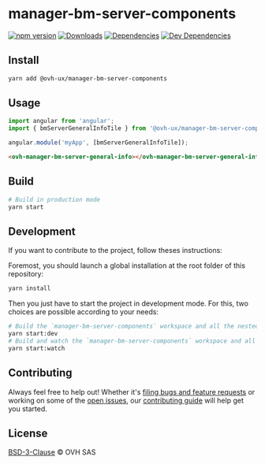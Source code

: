 # manager-bm-server-components

[![npm version](https://badgen.net/npm/v/@ovh-ux/manager-bm-server-components)](https://www.npmjs.com/package/@ovh-ux/manager-bm-server-components) [![Downloads](https://badgen.net/npm/dt/@ovh-ux/manager-bm-server-components)](https://npmjs.com/package/@ovh-ux/manager-bm-server-components) [![Dependencies](https://badgen.net/david/dep/ovh-ux/manager/packages/manager/modules/bm-server-components)](https://npmjs.com/package/@ovh-ux/manager-bm-server-components?activeTab=dependencies) [![Dev Dependencies](https://badgen.net/david/dev/ovh-ux/manager/packages/manager/modules/bm-server-components)](https://npmjs.com/package/@ovh-ux/manager-bm-server-components?activeTab=dependencies)

## Install

```sh
yarn add @ovh-ux/manager-bm-server-components
```

## Usage

```js
import angular from 'angular';
import { bmServerGeneralInfoTile } from '@ovh-ux/manager-bm-server-components';

angular.module('myApp', [bmServerGeneralInfoTile]);
```

```html
<ovh-manager-bm-server-general-info></ovh-manager-bm-server-general-info>
````

## Build

```sh
# Build in production mode
yarn start
```

## Development

If you want to contribute to the project, follow theses instructions:

Foremost, you should launch a global installation at the root folder of this repository:

```sh
yarn install
```

Then you just have to start the project in development mode. For this, two choices are possible according to your needs:

```sh
# Build the `manager-bm-server-components` workspace and all the nested workspaces in development mode and watch only `manager-bm-server-components` workspace
yarn start:dev
# Build and watch the `manager-bm-server-components` workspace and all the nested workspaces in development mode
yarn start:watch
```

## Contributing

Always feel free to help out! Whether it's [filing bugs and feature requests](https://github.com/ovh/manager/issues/new) or working on some of the [open issues](https://github.com/ovh/manager/issues), our [contributing guide](https://github.com/ovh/manager/blob/master/CONTRIBUTING.md) will help get you started.

## License

[BSD-3-Clause](LICENSE) © OVH SAS
